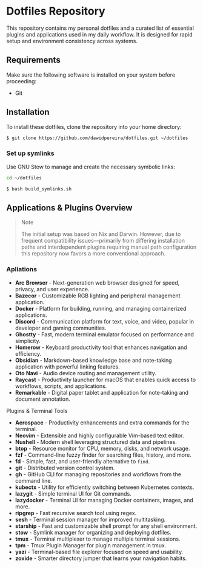 # Dotfiles Repository
This repository contains my personal dotfiles and a curated list of essential plugins and applications used in my daily workflow. It is designed for rapid setup and environment consistency across systems.

## Requirements
Make sure the following software is installed on your system before proceeding:

- Git

## Installation
To install these dotfiles, clone the repository into your home directory:

```bash
$ git clone https://github.com/dawidpereira/dotfiles.git ~/dotfiles
```

### Set up symlinks
Use GNU Stow to manage and create the necessary symbolic links:

```bash
cd ~/dotfiles
```

```bash
$ bash build_symlinks.sh
```

## Applications & Plugins Overview
>> [!NOTE]
> The initial setup was based on Nix and Darwin. However, due to frequent compatibility issues—primarily from differing installation paths and interdependent plugins requiring manual path configuration this repository now favors a more conventional approach.

### Apliations
- **Arc** **Browser** - Next-generation web browser designed for speed, privacy, and user experience.
- **Bazecor** - Customizable RGB lighting and peripheral management application.
- **Docker** - Platform for building, running, and managing containerized applications.
- **Discord** - Communication platform for text, voice, and video, popular in developer and gaming communities.
- **Ghostty** - Fast, modern terminal emulator focused on performance and simplicity.
- **Homerow** - Keyboard productivity tool that enhances navigation and efficiency.
- **Obsidian** - Markdown-based knowledge base and note-taking application with powerful linking features.
- **Oto** **Navi** - Audio device routing and management utility.
- **Raycast** - Productivity launcher for macOS that enables quick access to workflows, scripts, and applications. 
- **Remarkable** - Digital paper tablet and application for note-taking and document annotation.

Plugins & Terminal Tools
- **Aerospace** - Productivity enhancements and extra commands for the terminal.
- **Neovim** - Extensible and highly configurable Vim-based text editor.
- **Nushell** - Modern shell leveraging structured data and pipelines.
- **btop** - Resource monitor for CPU, memory, disks, and network usage.
- **fzf** - Command-line fuzzy finder for searching files, history, and more.
- **fd** - Simple, fast, and user-friendly alternative to `find`.
- **git** - Distributed version control system.
- **gh** - GitHub CLI for managing repositories and workflows from the command line.
- **kubectx** - Utility for efficiently switching between Kubernetes contexts.
- **lazygit** - Simple terminal UI for Git commands.
- **lazydocker** - Terminal UI for managing Docker containers, images, and more.
- **ripgrep** - Fast recursive search tool using regex.
- **sesh** - Terminal session manager for improved multitasking.
- **starship** - Fast and customizable shell prompt for any shell environment.
- **stow** - Symlink manager for organizing and deploying dotfiles.
- **tmux** - Terminal multiplexer to manage multiple terminal sessions.
- **tpm** - Tmux Plugin Manager for plugin management in tmux.
- **yazi** - Terminal-based file explorer focused on speed and usability.
- **zoxide** - Smarter directory jumper that learns your navigation habits.

